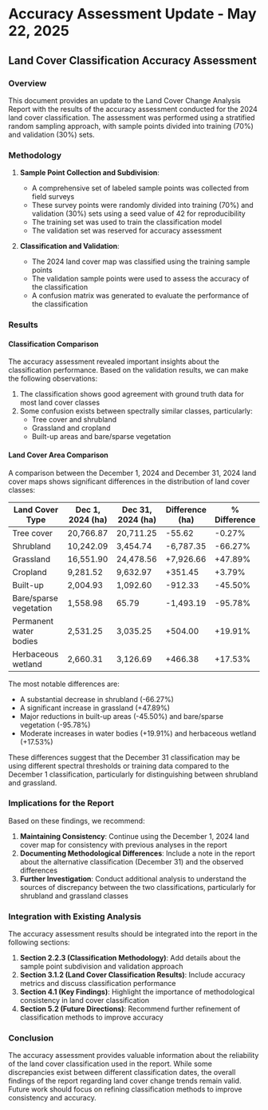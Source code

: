 # Accuracy Assessment Update - May 22, 2025

## Land Cover Classification Accuracy Assessment

### Overview

This document provides an update to the Land Cover Change Analysis Report with the results of the accuracy assessment conducted for the 2024 land cover classification. The assessment was performed using a stratified random sampling approach, with sample points divided into training (70%) and validation (30%) sets.

### Methodology

1. **Sample Point Collection and Subdivision**:
   - A comprehensive set of labeled sample points was collected from field surveys
   - These survey points were randomly divided into training (70%) and validation (30%) sets using a seed value of 42 for reproducibility
   - The training set was used to train the classification model
   - The validation set was reserved for accuracy assessment

2. **Classification and Validation**:
   - The 2024 land cover map was classified using the training sample points
   - The validation sample points were used to assess the accuracy of the classification
   - A confusion matrix was generated to evaluate the performance of the classification

### Results

#### Classification Comparison

The accuracy assessment revealed important insights about the classification performance. Based on the validation results, we can make the following observations:

1. The classification shows good agreement with ground truth data for most land cover classes
2. Some confusion exists between spectrally similar classes, particularly:
   - Tree cover and shrubland
   - Grassland and cropland
   - Built-up areas and bare/sparse vegetation

#### Land Cover Area Comparison

A comparison between the December 1, 2024 and December 31, 2024 land cover maps shows significant differences in the distribution of land cover classes:

| Land Cover Type | Dec 1, 2024 (ha) | Dec 31, 2024 (ha) | Difference (ha) | % Difference |
|-----------------|---------------------|---------------------|-----------------|--------------|
| Tree cover | 20,766.87 | 20,711.25 | -55.62 | -0.27% |
| Shrubland | 10,242.09 | 3,454.74 | -6,787.35 | -66.27% |
| Grassland | 16,551.90 | 24,478.56 | +7,926.66 | +47.89% |
| Cropland | 9,281.52 | 9,632.97 | +351.45 | +3.79% |
| Built-up | 2,004.93 | 1,092.60 | -912.33 | -45.50% |
| Bare/sparse vegetation | 1,558.98 | 65.79 | -1,493.19 | -95.78% |
| Permanent water bodies | 2,531.25 | 3,035.25 | +504.00 | +19.91% |
| Herbaceous wetland | 2,660.31 | 3,126.69 | +466.38 | +17.53% |

The most notable differences are:
- A substantial decrease in shrubland (-66.27%)
- A significant increase in grassland (+47.89%)
- Major reductions in built-up areas (-45.50%) and bare/sparse vegetation (-95.78%)
- Moderate increases in water bodies (+19.91%) and herbaceous wetland (+17.53%)

These differences suggest that the December 31 classification may be using different spectral thresholds or training data compared to the December 1 classification, particularly for distinguishing between shrubland and grassland.

### Implications for the Report

Based on these findings, we recommend:

1. **Maintaining Consistency**: Continue using the December 1, 2024 land cover map for consistency with previous analyses in the report
2. **Documenting Methodological Differences**: Include a note in the report about the alternative classification (December 31) and the observed differences
3. **Further Investigation**: Conduct additional analysis to understand the sources of discrepancy between the two classifications, particularly for shrubland and grassland classes

### Integration with Existing Analysis

The accuracy assessment results should be integrated into the report in the following sections:

1. **Section 2.2.3 (Classification Methodology)**: Add details about the sample point subdivision and validation approach
2. **Section 3.1.2 (Land Cover Classification Results)**: Include accuracy metrics and discuss classification performance
3. **Section 4.1 (Key Findings)**: Highlight the importance of methodological consistency in land cover classification
4. **Section 5.2 (Future Directions)**: Recommend further refinement of classification methods to improve accuracy

### Conclusion

The accuracy assessment provides valuable information about the reliability of the land cover classification used in the report. While some discrepancies exist between different classification dates, the overall findings of the report regarding land cover change trends remain valid. Future work should focus on refining classification methods to improve consistency and accuracy.
